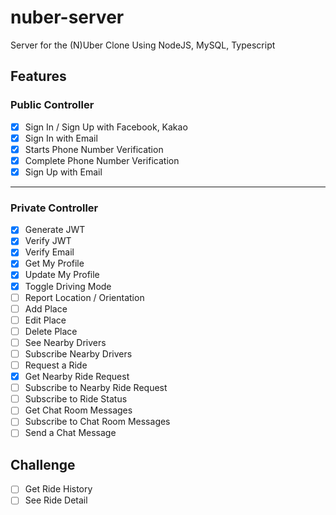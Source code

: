 # nuber-server

Server for the (N)Uber Clone Using NodeJS, MySQL, Typescript

## Features

### Public Controller

- [x] Sign In / Sign Up with Facebook, Kakao
- [x] Sign In with Email
- [x] Starts Phone Number Verification
- [x] Complete Phone Number Verification
- [x] Sign Up with Email

---

### Private Controller

- [x] Generate JWT
- [x] Verify JWT
- [x] Verify Email
- [x] Get My Profile
- [x] Update My Profile
- [x] Toggle Driving Mode
- [ ] Report Location / Orientation
- [ ] Add Place
- [ ] Edit Place
- [ ] Delete Place
- [ ] See Nearby Drivers
- [ ] Subscribe Nearby Drivers
- [ ] Request a Ride
- [x] Get Nearby Ride Request
- [ ] Subscribe to Nearby Ride Request
- [ ] Subscribe to Ride Status
- [ ] Get Chat Room Messages
- [ ] Subscribe to Chat Room Messages
- [ ] Send a Chat Message

## Challenge

- [ ] Get Ride History
- [ ] See Ride Detail
